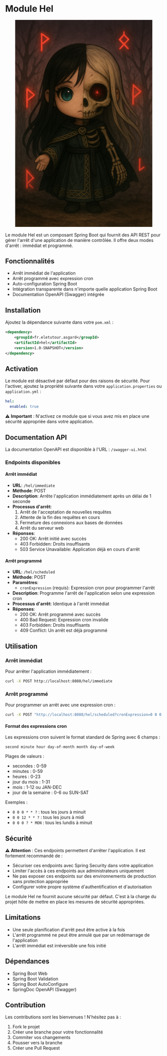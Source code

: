 # Module Hel
<div align="center">
  <img width="440" alt="image" src="../doc/img/hel.png" />
</div>

Le module Hel est un composant Spring Boot qui fournit des API REST pour gérer l'arrêt d'une application de manière contrôlée. Il offre deux modes d'arrêt : immédiat et programmé.

## Fonctionnalités

- Arrêt immédiat de l'application
- Arrêt programmé avec expression cron
- Auto-configuration Spring Boot
- Intégration transparente dans n'importe quelle application Spring Boot
- Documentation OpenAPI (Swagger) intégrée

## Installation

Ajoutez la dépendance suivante dans votre `pom.xml` :

```xml
<dependency>
    <groupId>fr.eletutour.asgard</groupId>
    <artifactId>hel</artifactId>
    <version>1.0-SNAPSHOT</version>
</dependency>
```

## Activation

Le module est désactivé par défaut pour des raisons de sécurité. Pour l'activer, ajoutez la propriété suivante dans votre `application.properties` ou `application.yml` :

```yaml
hel:
  enabled: true
```

⚠️ **Important** : N'activez ce module que si vous avez mis en place une sécurité appropriée dans votre application.

## Documentation API

La documentation OpenAPI est disponible à l'URL : `/swagger-ui.html`

### Endpoints disponibles

#### Arrêt immédiat
- **URL**: `/hel/immediate`
- **Méthode**: POST
- **Description**: Arrête l'application immédiatement après un délai de 1 seconde
- **Processus d'arrêt**:
  1. Arrêt de l'acceptation de nouvelles requêtes
  2. Attente de la fin des requêtes en cours
  3. Fermeture des connexions aux bases de données
  4. Arrêt du serveur web
- **Réponses**:
  - 200 OK: Arrêt initié avec succès
  - 403 Forbidden: Droits insuffisants
  - 503 Service Unavailable: Application déjà en cours d'arrêt

#### Arrêt programmé
- **URL**: `/hel/scheduled`
- **Méthode**: POST
- **Paramètres**:
  - `cronExpression` (requis): Expression cron pour programmer l'arrêt
- **Description**: Programme l'arrêt de l'application selon une expression cron
- **Processus d'arrêt**: Identique à l'arrêt immédiat
- **Réponses**:
  - 200 OK: Arrêt programmé avec succès
  - 400 Bad Request: Expression cron invalide
  - 403 Forbidden: Droits insuffisants
  - 409 Conflict: Un arrêt est déjà programmé

## Utilisation

### Arrêt immédiat

Pour arrêter l'application immédiatement :

```bash
curl -X POST http://localhost:8080/hel/immediate
```

### Arrêt programmé

Pour programmer un arrêt avec une expression cron :

```bash
curl -X POST "http://localhost:8080/hel/scheduled?cronExpression=0 0 0 * * ?"
```

#### Format des expressions cron

Les expressions cron suivent le format standard de Spring avec 6 champs :
```
second minute hour day-of-month month day-of-week
```

Plages de valeurs :
- secondes : 0-59
- minutes : 0-59
- heures : 0-23
- jour du mois : 1-31
- mois : 1-12 ou JAN-DEC
- jour de la semaine : 0-6 ou SUN-SAT

Exemples :
- `0 0 0 * * ?` : tous les jours à minuit
- `0 0 12 * * ?` : tous les jours à midi
- `0 0 0 ? * MON` : tous les lundis à minuit

## Sécurité

⚠️ **Attention** : Ces endpoints permettent d'arrêter l'application. Il est fortement recommandé de :
- Sécuriser ces endpoints avec Spring Security dans votre application
- Limiter l'accès à ces endpoints aux administrateurs uniquement
- Ne pas exposer ces endpoints sur des environnements de production sans protection appropriée
- Configurer votre propre système d'authentification et d'autorisation

Le module Hel ne fournit aucune sécurité par défaut. C'est à la charge du projet hôte de mettre en place les mesures de sécurité appropriées.

## Limitations

- Une seule planification d'arrêt peut être active à la fois
- L'arrêt programmé ne peut être annulé que par un redémarrage de l'application
- L'arrêt immédiat est irréversible une fois initié

## Dépendances

- Spring Boot Web
- Spring Boot Validation
- Spring Boot AutoConfigure
- SpringDoc OpenAPI (Swagger)

## Contribution

Les contributions sont les bienvenues ! N'hésitez pas à :
1. Fork le projet
2. Créer une branche pour votre fonctionnalité
3. Commiter vos changements
4. Pousser vers la branche
5. Créer une Pull Request


